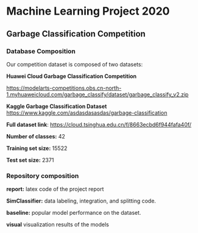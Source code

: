 # Machine Learning Project 2020

## Garbage Classification Competition

### Database Composition

Our competition dataset is composed of two datasets:

**Huawei Cloud Garbage Classification Competition**

https://modelarts-competitions.obs.cn-north-1.myhuaweicloud.com/garbage_classify/dataset/garbage_classify_v2.zip

**Kaggle Garbage Classification Dataset**
https://www.kaggle.com/asdasdasasdas/garbage-classification

**Full dataset link**: https://cloud.tsinghua.edu.cn/f/8663ecbd6f944fafa40f/

**Number of classes:** 42

**Training set size:** 15522

**Test set size:** 2371

### Repository composition

**report:** latex code of the project report

**SimClassifier:** data labeling, integration, and splitting code.

**baseline:** popular model performance on the dataset. 

**visual** visualization results of the models














